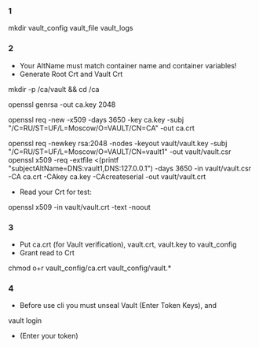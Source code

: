### 1

mkdir vault_config vault_file vault_logs

### 2
- Your AltName must match container name and container variables!
- Generate Root Crt and Vault Crt

mkdir -p /ca/vault && cd /ca

openssl genrsa -out ca.key 2048

openssl req -new -x509 -days 3650 -key ca.key -subj "/C=RU/ST=UF/L=Moscow/O=VAULT/CN=CA" -out ca.crt

openssl req -newkey rsa:2048 -nodes -keyout vault/vault.key -subj "/C=RU/ST=UF/L=Moscow/O=VAULT/CN=vault1" -out vault/vault.csr
openssl x509 -req -extfile <(printf "subjectAltName=DNS:vault1,DNS:127.0.0.1") -days 3650 -in vault/vault.csr -CA ca.crt -CAkey ca.key -CAcreateserial -out vault/vault.crt

- Read your Crt for test:

openssl x509 -in vault/vault.crt -text -noout

### 3
- Put ca.crt (for Vault verification), vault.crt, vault.key to vault_config
- Grant read to Crt

chmod o+r vault_config/ca.crt vault_config/vault.*

### 4 
- Before use cli you must unseal Vault (Enter Token Keys), and

vault login
- (Enter your token)
